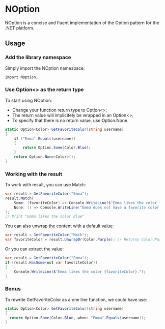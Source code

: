 # NOption
NOption is a concise and fluent implementation of the Option pattern for the .NET platform.

## Usage
### Add the library namespace
Simply import the NOption namespace:

```csharp
import NOption;
```

### Use Option<> as the return type
To start using NOption:
  * Change your function return type to Option<>;
  * The return value will implicitely be wrapped in an Option<>;
  * To specify that there is no return value, use Option.None.

```csharp
static Option<Color> GetFavoriteColor(string username)
{
	if ("Emma".Equals(username))
	{
		return Option.Some(Color.Blue);
	}
	return Option.None<Color>();
}
```

### Working with the result
To work with result, you can use Match:

```csharp
var result = GetFavoriteColor("Emma");
result.Match(
	Some: (favoriteColor) => Console.WriteLine($"Emma likes the color {favoriteColor}."),
	None: () => Console.WriteLine("Emma does not have a favorite color.")
);
// Print "Emma likes the color Blue"
```

You can also unwrap the content with a default value:

```csharp
var result = GetFavoriteColor("Mark");
var favoriteColor = result.UnwrapOr(Color.Purple); // Returns Color.Purple
```

Or you can extract the value:

```csharp
var result = GetFavoriteColor("Emma");
if (result.HasSome(out var favoriteColor))
{
	Console.WriteLine($"Emma likes the color {favoriteColor}.");
}
```

### Bonus
To rewrite GetFavoriteColor as a one line function, we could have use:

```csharp
static Option<Color> GetFavoriteColor(string username)
{
  return Option.Some(Color.Blue, when: "Emma".Equals(username));
}
```
